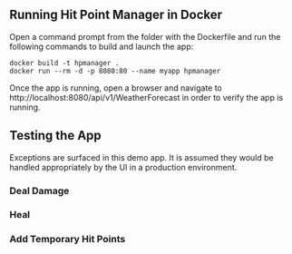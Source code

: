 ﻿
## Running Hit Point Manager in Docker

Open a command prompt from the folder with the Dockerfile
and run the following commands to build and launch the app:

```
docker build -t hpmanager .
docker run --rm -d -p 8080:80 --name myapp hpmanager
```

Once the app is running, open a browser and navigate to 
http://localhost:8080/api/v1/WeatherForecast
in order to verify the app is running.

## Testing the App

Exceptions are surfaced in this demo app. It is assumed they would be handled
appropriately by the UI in a production environment.

### Deal Damage

### Heal

### Add Temporary Hit Points 

